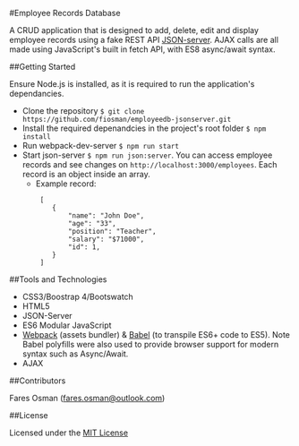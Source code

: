 #Employee Records Database

A CRUD application that is designed to add, delete, edit and display employee records using a fake REST API [JSON-server](https://github.com/typicode/json-server). AJAX calls are all made using JavaScript's built in fetch API, with ES8 async/await syntax. 

##Getting Started

Ensure Node.js is installed, as it is required to run the application's dependancies.

* Clone the repository ```$ git clone https://github.com/fiosman/employeedb-jsonserver.git```
* Install the required depenandcies in the project's root folder ```$ npm install```
* Run webpack-dev-server ```$ npm run start```
* Start json-server ```$ npm run json:server```. You can access employee records and see changes on ```http://localhost:3000/employees```. Each record is an object inside an array. 
    - Example record:
        ```
         [
            {
                "name": "John Doe",
                "age": "33",
                "position": "Teacher",
                "salary": "$71000",
                "id": 1,
            }
         ]
        ```

##Tools and Technologies 

* CSS3/Boostrap 4/Bootswatch 
* HTML5
* JSON-Server 
* ES6 Modular JavaScript
* [Webpack](https://webpack.js.org/) (assets bundler) & [Babel]() (to transpile ES6+ code to ES5). Note Babel polyfills were also used to provide browser support for modern syntax such as Async/Await. 
* AJAX

##Contributors

Fares Osman (fares.osman@outlook.com)

##License

Licensed under the [MIT License](LICENSE)